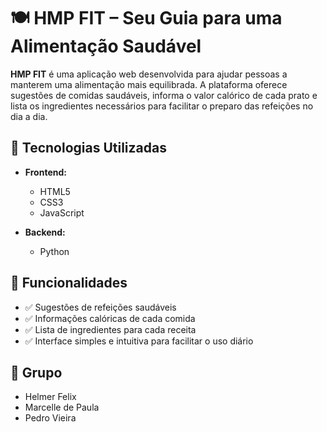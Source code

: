 
# 🍽️ HMP FIT – Seu Guia para uma Alimentação Saudável

**HMP FIT** é uma aplicação web desenvolvida para ajudar pessoas a manterem uma alimentação mais equilibrada. A plataforma oferece sugestões de comidas saudáveis, informa o valor calórico de cada prato e lista os ingredientes necessários para facilitar o preparo das refeições no dia a dia.

## 🔧 Tecnologias Utilizadas

- **Frontend:**
  - HTML5
  - CSS3
  - JavaScript

- **Backend:**
  - Python

## 🎯 Funcionalidades

- ✅ Sugestões de refeições saudáveis
- ✅ Informações calóricas de cada comida
- ✅ Lista de ingredientes para cada receita
- ✅ Interface simples e intuitiva para facilitar o uso diário

## 🚀 Grupo

- Helmer Felix
- Marcelle de Paula
- Pedro Vieira
  
